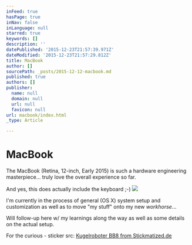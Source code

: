 ```yaml
---
inFeed: true
hasPage: true
inNav: false
inLanguage: null
starred: true
keywords: []
description: ''
datePublished: '2015-12-23T21:57:39.971Z'
dateModified: '2015-12-23T21:57:29.812Z'
title: MacBook
author: []
sourcePath: _posts/2015-12-12-macbook.md
published: true
authors: []
publisher:
  name: null
  domain: null
  url: null
  favicon: null
url: macbook/index.html
_type: Article

---
```

# MacBook

The MacBook (Retina, 12-inch, Early 2015) is such a hardware engineering masterpiece... truly love the overall experience so far.

And yes, this does actually include the keyboard ;-)
![](https://the-grid-user-content.s3-us-west-2.amazonaws.com/8523774a-5286-4535-902e-d965707068ea.png)

I'm currently in the process of general (OS X) system setup and customization as well as to move "my stuff" onto my new _workhorse_... 

Will follow-up here w/ my learnings along the way as well as some details on the actual setup.

For the curious - sticker src: [Kugelroboter BB8 from Stickmatized.de][0]

[0]: https://www.stickmatized.de/macbook-sticker-aufkleber/sonstige/kugelroboter-bb8